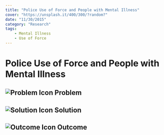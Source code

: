 ```yaml
---
title: "Police Use of Force and People with Mental Illness"
cover: "https://unsplash.it/400/300/?random?"
date: "11/30/2015"
category: "Research"
tags:
    - Mental Illness
    - Use of Force
---
```


# Police Use of Force and People with Mental Illness

## ![Problem Icon](https://github.com/google/material-design-icons/raw/master/alert/1x_web/ic_error_outline_black_48dp.png "Problem") Problem

## ![Solution Icon](https://github.com/google/material-design-icons/raw/master/action/1x_web/ic_lightbulb_outline_black_48dp.png "Solution") Solution

## ![Outcome Icon](https://github.com/google/material-design-icons/raw/master/action/1x_web/ic_view_list_black_48dp.png "Outcome") Outcome
